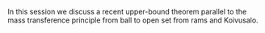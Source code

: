 In this session we discuss a recent upper-bound theorem parallel to the mass transference principle from ball to open set from rams and Koivusalo.